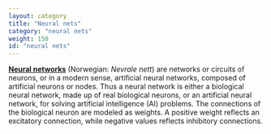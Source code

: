 ```yaml
---
layout: category
title: "Neural nets"
category: "neural nets"
weight: 150
id: "neural nets"
---
```


[**Neural networks**](https://en.wikipedia.org/wiki/Neural_network) (Norwegian: *Nevrale nett*) are networks or circuits of neurons, or in a modern sense, artificial neural networks, composed of artificial neurons or nodes. Thus a neural network is either a biological neural network, made up of real biological neurons, or an artificial neural network, for solving artificial intelligence (AI) problems. The connections of the biological neuron are modeled as weights. A positive weight reflects an excitatory connection, while negative values reflects inhibitory connections.
